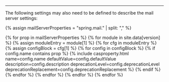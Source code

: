 <hr>

The following settings may also need to be defined to describe the mail server settings:

{% assign mailServerProperties = "spring.mail." | split: "," %}

<table>
    <tbody>
    {% for prop in mailServerProperties %} 
        {% for module in site.data[version] %}
            {% assign moduleEntry = module[1] %}
            {% for cfg in moduleEntry %}
                {% assign configBlock = cfg[1] %}
                {% for config in configBlock %}
                    {% if config.name contains prop %}  
                        {% include casproperty.html 
                            name=config.name 
                            defaultValue=config.defaultValue 
                            description=config.description 
                            deprecationLevel=config.deprecationLevel
                            deprecationReplacement=config.deprecationReplacement %}
                    {% endif %}
                {% endfor %}
            {% endfor %}
        {% endfor %}
    {% endfor %}
    </tbody>
</table>
